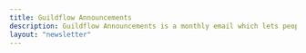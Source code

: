 ```yaml
---
title: Guildflow Announcements
description: Guildflow Announcements is a monthly email which lets people know about new features and related improvements to Guildflow.
layout: "newsletter"
---
```

